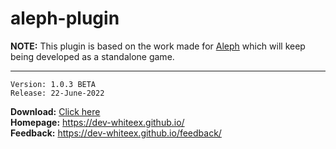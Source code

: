# aleph-plugin

**NOTE:** This plugin is based on the work made for [Aleph](https://github.com/dev-raykeex/Aleph) which will keep being developed as a standalone game.

<hr />

```
Version: 1.0.3 BETA
Release: 22-June-2022
```
**Download:** [Click here](https://github.com/dev-whiteex/aleph-plugin/releases/download/1.0.2/aleph-plugin-1.0.2.rar) <br />
**Homepage:** https://dev-whiteex.github.io/ <br />
**Feedback:** https://dev-whiteex.github.io/feedback/

